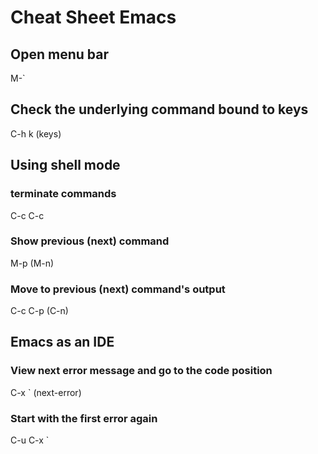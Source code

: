 # Cheat Sheet Emacs

## Open menu bar
M-`

## Check the underlying command bound to keys
C-h k (keys)

## Using shell mode
### terminate commands
C-c C-c
### Show previous (next) command
M-p (M-n)
### Move to previous (next) command's output
C-c C-p (C-n)

## Emacs as an IDE
### View next error message and go to the code position
C-x ` (next-error)
### Start with the first error again
C-u C-x `